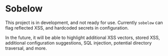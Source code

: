 # Sobelow

This project is in development, and not ready for use. Currently `sobelow` can flag
reflected XSS, and hardcoded secrets in configuration.

In the future, it will be able to highlight additional XSS vectors, stored XSS,
additional configuration suggestions, SQL injection, potential directory traversal,
and more.

